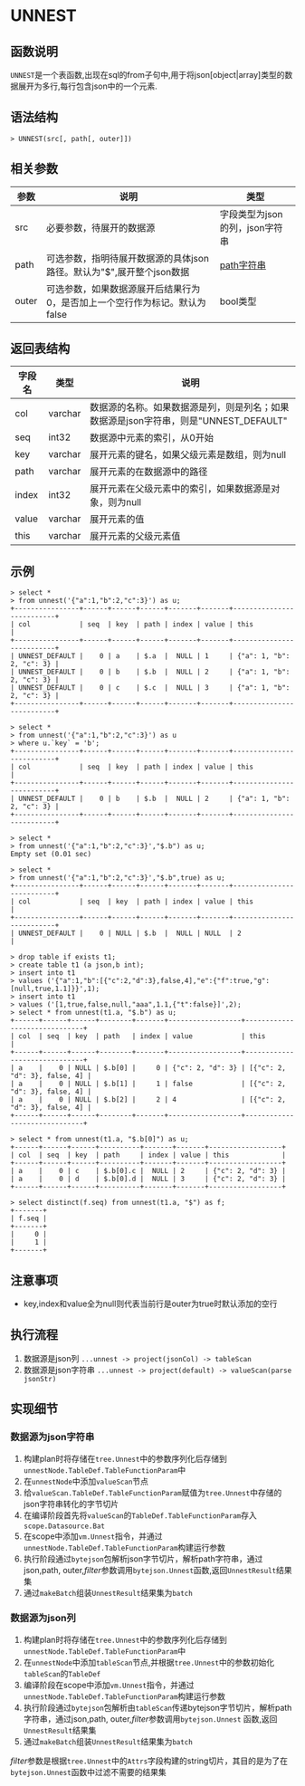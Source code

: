 # **UNNEST**

## **函数说明**

`UNNEST`是一个表函数,出现在sql的from子句中,用于将json[object|array]类型的数据展开为多行,每行包含json中的一个元素.

## **语法结构**

```
> UNNEST(src[, path[, outer]])
```

## **相关参数**

| 参数 | 说明                                       | 类型                                                  |
|----------|------------------------------------------|-----------------------------------------------------|
| src | 必要参数，待展开的数据源                             | 字段类型为json的列，json字符串                                 |
| path | 可选参数，指明待展开数据源的具体json路径。默认为"$",展开整个json数据 | [path字符串](../../../container/bytejson/README.md)    |
| outer | 可选参数，如果数据源展开后结果行为0，是否加上一个空行作为标记。默认为false | bool类型                                              |

## **返回表结构**

| 字段名 | 类型 | 说明                                                |
|-----|---------|---------------------------------------------------|
| col | varchar | 数据源的名称。如果数据源是列，则是列名；如果数据源是json字符串，则是"UNNEST_DEFAULT" |
| seq | int32 | 数据源中元素的索引，从0开始                                    |
|key    |varchar    | 展开元素的键名，如果父级元素是数组，则为null                          |
|path | varchar | 展开元素的在数据源中的路径                                     |
|index | int32 | 展开元素在父级元素中的索引，如果数据源是对象，则为null                     |
|value | varchar | 展开元素的值                                            |
|this | varchar | 展开元素的父级元素值                                        |

## **示例**

```
> select *
> from unnest('{"a":1,"b":2,"c":3}') as u;
+----------------+------+------+------+-------+-------+--------------------------+
| col            | seq  | key  | path | index | value | this                     |
+----------------+------+------+------+-------+-------+--------------------------+
| UNNEST_DEFAULT |    0 | a    | $.a  |  NULL | 1     | {"a": 1, "b": 2, "c": 3} |
| UNNEST_DEFAULT |    0 | b    | $.b  |  NULL | 2     | {"a": 1, "b": 2, "c": 3} |
| UNNEST_DEFAULT |    0 | c    | $.c  |  NULL | 3     | {"a": 1, "b": 2, "c": 3} |
+----------------+------+------+------+-------+-------+--------------------------+

> select *
> from unnest('{"a":1,"b":2,"c":3}') as u
> where u.`key` = 'b';
+----------------+------+------+------+-------+-------+--------------------------+
| col            | seq  | key  | path | index | value | this                     |
+----------------+------+------+------+-------+-------+--------------------------+
| UNNEST_DEFAULT |    0 | b    | $.b  |  NULL | 2     | {"a": 1, "b": 2, "c": 3} |
+----------------+------+------+------+-------+-------+--------------------------+

> select *
> from unnest('{"a":1,"b":2,"c":3}',"$.b") as u;
Empty set (0.01 sec)

> select *
> from unnest('{"a":1,"b":2,"c":3}',"$.b",true) as u;
+----------------+------+------+------+-------+-------+--------------------------+
| col            | seq  | key  | path | index | value | this                     |
+----------------+------+------+------+-------+-------+--------------------------+
| UNNEST_DEFAULT |    0 | NULL | $.b  |  NULL | NULL  | 2                        |

> drop table if exists t1;
> create table t1 (a json,b int);
> insert into t1
> values ('{"a":1,"b":[{"c":2,"d":3},false,4],"e":{"f":true,"g":[null,true,1.1]}}',1);
> insert into t1
> values ('[1,true,false,null,"aaa",1.1,{"t":false}]',2);
> select * from unnest(t1.a, "$.b") as u;
+------+------+------+--------+-------+------------------+------------------------------+
| col  | seq  | key  | path   | index | value            | this                         |
+------+------+------+--------+-------+------------------+------------------------------+
| a    |    0 | NULL | $.b[0] |     0 | {"c": 2, "d": 3} | [{"c": 2, "d": 3}, false, 4] |
| a    |    0 | NULL | $.b[1] |     1 | false            | [{"c": 2, "d": 3}, false, 4] |
| a    |    0 | NULL | $.b[2] |     2 | 4                | [{"c": 2, "d": 3}, false, 4] |
+------+------+------+--------+-------+------------------+------------------------------+

> select * from unnest(t1.a, "$.b[0]") as u;
+------+------+------+----------+-------+-------+------------------+
| col  | seq  | key  | path     | index | value | this             |
+------+------+------+----------+-------+-------+------------------+
| a    |    0 | c    | $.b[0].c |  NULL | 2     | {"c": 2, "d": 3} |
| a    |    0 | d    | $.b[0].d |  NULL | 3     | {"c": 2, "d": 3} |
+------+------+------+----------+-------+-------+------------------+

> select distinct(f.seq) from unnest(t1.a, "$") as f;
+-------+
| f.seq |
+-------+
|     0 |
|     1 |
+-------+
```

## **注意事项**

* key,index和value全为null则代表当前行是outer为true时默认添加的空行

## **执行流程**

1. 数据源是json列
   `...unnest -> project(jsonCol) -> tableScan`
2. 数据源是json字符串
   `...unnest -> project(default) -> valueScan(parse jsonStr)`

## **实现细节**

### 数据源为json字符串

1. 构建plan时将存储在`tree.Unnest`中的参数序列化后存储到`unnestNode.TableDef.TableFunctionParam`中
2. 在`unnestNode`中添加`valueScan`节点
3. 给`valueScan.TableDef.TableFunctionParam`赋值为`tree.Unnest`中存储的json字符串转化的字节切片
4. 在编译阶段首先将`valueScan`的`TableDef.TableFunctionParam`存入`scope.Datasource.Bat`
5. 在scope中添加`vm.Unnest`指令，并通过`unnestNode.TableDef.TableFunctionParam`构建运行参数
6. 执行阶段通过`bytejson`包解析json字节切片，解析path字符串，通过json,path, outer,*filter*参数调用`bytejson.Unnest`函数,返回`UnnestResult`结果集
7. 通过`makeBatch`组装`UnnestResult`结果集为`batch`

### 数据源为json列

1. 构建plan时将存储在`tree.Unnest`中的参数序列化后存储到`unnestNode.TableDef.TableFunctionParam`中
2. 在`unnestNode`中添加`tableScan`节点,并根据`tree.Unnest`中的参数初始化`tableScan`的`TableDef`
3. 编译阶段在scope中添加`vm.Unnest`指令，并通过`unnestNode.TableDef.TableFunctionParam`构建运行参数
4. 执行阶段通过`bytejson`包解析由`tableScan`传递bytejson字节切片，解析path字符串，通过json,path, outer,*filter*参数调用`bytejson.Unnest`
   函数,返回`UnnestResult`结果集
5. 通过`makeBatch`组装`UnnestResult`结果集为`batch`

*filter*参数是根据`tree.Unnest`中的`Attrs`字段构建的string切片，其目的是为了在`bytejson.Unnest`函数中过滤不需要的结果集

